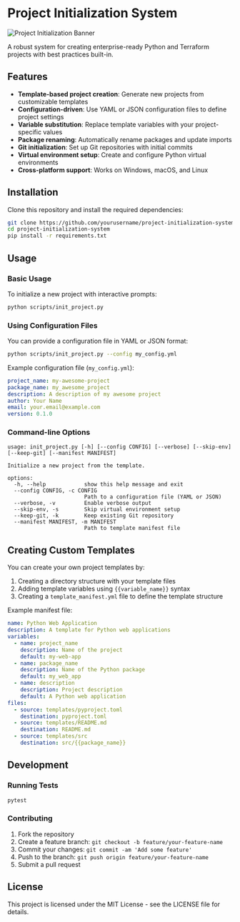 # Project Initialization System

![Project Initialization Banner](docs/images/project_init_banner.svg)

A robust system for creating enterprise-ready Python and Terraform projects with best practices
built-in.

## Features

- **Template-based project creation**: Generate new projects from customizable templates
- **Configuration-driven**: Use YAML or JSON configuration files to define project settings
- **Variable substitution**: Replace template variables with your project-specific values
- **Package renaming**: Automatically rename packages and update imports
- **Git initialization**: Set up Git repositories with initial commits
- **Virtual environment setup**: Create and configure Python virtual environments
- **Cross-platform support**: Works on Windows, macOS, and Linux

## Installation

Clone this repository and install the required dependencies:

```bash
git clone https://github.com/yourusername/project-initialization-system.git
cd project-initialization-system
pip install -r requirements.txt
```

## Usage

### Basic Usage

To initialize a new project with interactive prompts:

```bash
python scripts/init_project.py
```

### Using Configuration Files

You can provide a configuration file in YAML or JSON format:

```bash
python scripts/init_project.py --config my_config.yml
```

Example configuration file (`my_config.yml`):

```yaml
project_name: my-awesome-project
package_name: my_awesome_project
description: A description of my awesome project
author: Your Name
email: your.email@example.com
version: 0.1.0
```

### Command-line Options

```
usage: init_project.py [-h] [--config CONFIG] [--verbose] [--skip-env] [--keep-git] [--manifest MANIFEST]

Initialize a new project from the template.

options:
  -h, --help            show this help message and exit
  --config CONFIG, -c CONFIG
                        Path to a configuration file (YAML or JSON)
  --verbose, -v         Enable verbose output
  --skip-env, -s        Skip virtual environment setup
  --keep-git, -k        Keep existing Git repository
  --manifest MANIFEST, -m MANIFEST
                        Path to template manifest file
```

## Creating Custom Templates

You can create your own project templates by:

1. Creating a directory structure with your template files
1. Adding template variables using `{{variable_name}}` syntax
1. Creating a `template_manifest.yml` file to define the template structure

Example manifest file:

```yaml
name: Python Web Application
description: A template for Python web applications
variables:
  - name: project_name
    description: Name of the project
    default: my-web-app
  - name: package_name
    description: Name of the Python package
    default: my_web_app
  - name: description
    description: Project description
    default: A Python web application
files:
  - source: templates/pyproject.toml
    destination: pyproject.toml
  - source: templates/README.md
    destination: README.md
  - source: templates/src
    destination: src/{{package_name}}
```

## Development

### Running Tests

```bash
pytest
```

### Contributing

1. Fork the repository
1. Create a feature branch: `git checkout -b feature/your-feature-name`
1. Commit your changes: `git commit -am 'Add some feature'`
1. Push to the branch: `git push origin feature/your-feature-name`
1. Submit a pull request

## License

This project is licensed under the MIT License - see the LICENSE file for details.
